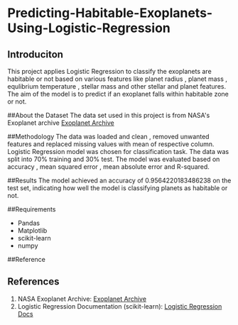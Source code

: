# Predicting-Habitable-Exoplanets-Using-Logistic-Regression

## Introduciton 
This project applies Logistic Regression to classify the exoplanets are habitable or not based on various features like planet radius , planet mass , equlibrium temperature , stellar mass and other stellar and planet features. The aim of the model is to predict if an exoplanet falls within habitable zone or not. 

##About the Dataset 
The data set used in this project is from NASA's Exoplanet archive [Exoplanet Archive](https://exoplanetarchive.ipac.caltech.edu/)

##Methodology 
The data was loaded and clean , removed unwanted features and replaced missing values with mean of respective column. Logistic Regression model was chosen for classification task. The data was split into 70% training and 30% test. The model was evaluated based on accuracy , mean squared error , mean absolute error and R-squared. 

##Results 
The model achieved an accuracy of 0.9564220183486238 on the test set, indicating how well the model is classifying planets as habitable or not. 

##Requirements 
- Pandas
- Matplotlib
- scikit-learn
- numpy

##Reference 
## References
1. NASA Exoplanet Archive: [Exoplanet Archive](https://exoplanetarchive.ipac.caltech.edu/)
2. Logistic Regression Documentation (scikit-learn): [Logistic Regression Docs](https://scikit-learn.org/stable/modules/generated/sklearn.linear_model.LogisticRegression.html)

